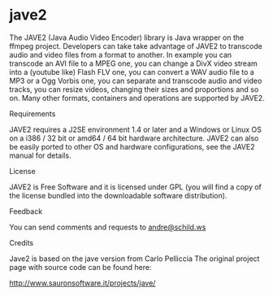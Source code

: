 jave2
=====

The JAVE2 (Java Audio Video Encoder) library is Java wrapper on the ffmpeg
project. Developers can take take advantage of JAVE2 to transcode audio 
and video files from a format to another. In example you can transcode
an AVI file to a MPEG one, you can change a DivX video stream into a
(youtube like) Flash FLV one, you can convert a WAV audio file to a MP3 or a
Ogg Vorbis one, you can separate and transcode audio and video tracks, you can
resize videos, changing their sizes and proportions and so on.
Many other formats, containers and operations are supported by JAVE2.


Requirements

JAVE2 requires a J2SE environment 1.4 or later and a Windows or Linux OS 
on a i386 / 32 bit or amd64 / 64 bit hardware architecture.
JAVE2 can also be easily ported to other OS and hardware configurations, 
see the JAVE2 manual for details.


License

JAVE2 is Free Software and it is licensed under GPL (you will find a copy of
the license bundled into the downloadable software distribution).


Feedback

You can send comments and requests to andre@schild.ws


Credits

Jave2 is based on the jave version from Carlo Pelliccia
The original project page with source code can be found here:

http://www.sauronsoftware.it/projects/jave/

